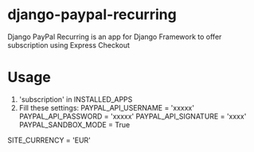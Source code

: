 django-paypal-recurring
=======================

Django PayPal Recurring is an app for Django Framework to offer subscription using Express Checkout

Usage
=====

1. 'subscription' in INSTALLED_APPS
2. Fill these settings:
PAYPAL_API_USERNAME = 'xxxxx'
PAYPAL_API_PASSWORD = 'xxxxx'
PAYPAL_API_SIGNATURE = 'xxxx'
PAYPAL_SANDBOX_MODE = True

SITE_CURRENCY = 'EUR'
